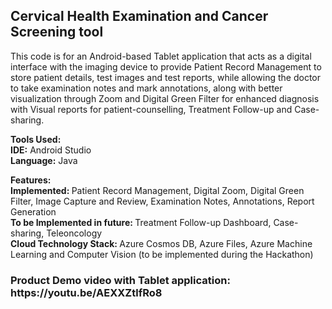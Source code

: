 <h2><b>Cervical Health Examination and Cancer Screening tool</b></h2>

This code is for an Android-based Tablet application that acts as a digital interface with the imaging device to provide Patient Record Management to store patient details, test images and test reports, while allowing the doctor to take examination notes and mark annotations, along with better visualization through Zoom and Digital Green Filter for enhanced diagnosis with Visual reports for patient-counselling, Treatment Follow-up and Case-sharing.

<b>Tools Used:</b><br>
<b>IDE:</b> Android Studio<br>
<b>Language:</b> Java <br>
  
<b>Features:</b><br>
<b>Implemented: </b>Patient Record Management, Digital Zoom, Digital Green Filter, Image Capture and Review, Examination Notes, Annotations, Report Generation<br>
<b>To be Implemented in future: </b>Treatment Follow-up Dashboard, Case-sharing, Teleoncology<br>
<b>Cloud Technology Stack: </b>Azure Cosmos DB, Azure Files, Azure Machine Learning and Computer Vision (to be implemented during the Hackathon)<br>
  
<h3><b>Product Demo video with Tablet application: https://youtu.be/AEXXZtlfRo8</b></h3>
